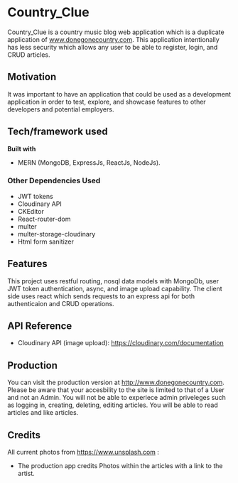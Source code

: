 # Country_Clue
Country_Clue is a country music blog web application which is a duplicate application of www.donegonecountry.com. This application intentionally has less security which allows any user to be able to register, login, and CRUD articles.  

## Motivation
It was important to have an application that could be used as a development application in order to test, explore, and showcase features to other developers and potential employers. 

## Tech/framework used
<b>Built with</b>
- MERN (MongoDB, ExpressJs, ReactJs, NodeJs).
### Other Dependencies Used
  * JWT tokens
  * Cloudinary API
  * CKEditor
  * React-router-dom     
  * multer
  * multer-storage-cloudinary
  * Html form sanitizer
  

## Features
This project uses restful routing, nosql data models with MongoDb, user JWT token authentication, async, and image upload capability. The client side uses react which sends requests to an express api for both authenticaion and CRUD operations.

## API Reference
- Cloudinary API (image upload): 
https://cloudinary.com/documentation 


## Production
You can visit the production version at http://www.donegonecountry.com. Please be aware that your accesbility to the site is limited to that of a User and not an Admin. You will not be able to experiece admin priveleges such as logging in, creating, deleting, editing articles. You will be able to read articles and like articles. 

## Credits
All current photos from https://www.unsplash.com :
* The production app credits Photos within the articles with a link to the artist.


